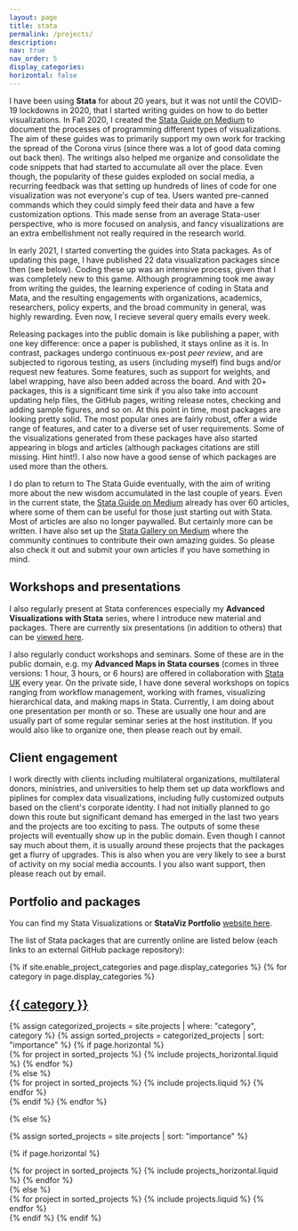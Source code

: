 ```yaml
---
layout: page
title: stata
permalink: /projects/
description:
nav: true
nav_order: 5
display_categories: 
horizontal: false
---
```


I have been using **Stata** for about 20 years, but it was not until the COVID-19 lockdowns in 2020, that I started writing guides on how to do better visualizations. In Fall 2020, I created the [Stata Guide on Medium](https://medium.com/the-stata-guide) to document the processes of programming different types of visualizations. The aim of these guides was to primarily support my own work for tracking the spread of the Corona virus (since there was a lot of good data coming out back then). The writings also helped me organize and consolidate the code snippets that had started to accumulate all over the place. Even though, the popularity of these guides exploded on social media, a recurring feedback was that setting up hundreds of lines of code for one visualization was not everyone's cup of tea. Users wanted pre-canned commands which they could simply feed their data and have a few customization options. This made sense from an average Stata-user perspective, who is more focused on analysis, and fancy visualizations are an extra embellishment not really required in the research world.

In early 2021, I started converting the guides into Stata packages. As of updating this page, I have published 22 data visualization packages since then (see below). Coding these up was an intensive process, given that I was completely new to this game. Although programming took me away from writing the guides, the learning experience of coding in Stata and Mata, and the resulting engagements with organizations, academics, researchers, policy experts, and the broad community in general, was highly rewarding. Even now, I recieve several query emails every week. 

Releasing packages into the public domain is like publishing a paper, with one key difference: once a paper is published, it stays online as it is. In contrast, packages undergo continuous ex-post *peer review*, and are subjected to rigorous testing, as users (including myself) find bugs and/or request new features. Some features, such as support for weights, and label wrapping, have also been added across the board. And with 20+ packages, this is a significant time sink if you also take into account updating help files, the GitHub pages, writing release notes, checking and adding sample figures, and so on. At this point in time, most packages are looking pretty solid. The most popular ones are fairly robust, offer a wide range of features, and cater to a diverse set of user requirements. Some of the visualizations generated from these packages have also started appearing in blogs and articles (although packages citations are still missing. Hint hint!). I also now have a good sense of which packages are used more than the others.

I do plan to return to The Stata Guide eventually, with the aim of writing more about the new wisdom accumulated in the last couple of years. Even in the current state, the [Stata Guide on Medium](https://medium.com/the-stata-guide) already has over 60 articles, where some of them can be useful for those just starting out with Stata. Most of articles are also no longer paywalled. But certainly more can be written. I have also set up the [Stata Gallery on Medium](https://medium.com/the-stata-gallery) where the community continues to contribute their own amazing guides. So please also check it out and submit your own articles if you have something in mind.

## Workshops and presentations
I also regularly present at Stata conferences especially my **Advanced Visualizations with Stata** series, where I introduce new material and packages. There are currently six presentations (in addition to others) that can be [viewed here](https://github.com/asjadnaqvi/The-Stata-Guide/tree/master/presentations).

I also regularly conduct workshops and seminars. Some of these are in the public domain, e.g. my **Advanced Maps in Stata courses** (comes in three versions: 1 hour, 3 hours, or 6 hours) are offered in collaboration with [Stata UK](https://www.stata-uk.com/) every year. On the private side, I have done several workshops on topics ranging from workflow management, working with frames, visualizing hierarchical data, and making maps in Stata. Currently, I am doing about one presentation per month or so. These are usually one hour and are usually part of some regular seminar series at the host institution. If you would also like to organize one, then please reach out by email. 

## Client engagement
I work directly with clients including multilateral organizations, multilateral donors, ministries, and universities to help them set up data workflows and piplines for complex data visualizations, including fully customized outputs based on the client's corporate identity. I had not initially planned to go down this route but significant demand has emerged in the last two years and the projects are too exciting to pass. The outputs of some these projects will eventually show up in the public domain. Even though I cannot say much about them, it is usually around these projects that the packages get a flurry of upgrades. This is also when you are very likely to see a burst of activity on my social media accounts. I you also want support, then please reach out by email.

## Portfolio and packages
You can find my Stata Visualizations or **StataViz Portfolio** [website here](https://asjadnaqvi.github.io/stata-portfolio/tags/portfolio/).

The list of Stata packages that are currently online are listed below (each links to an external GitHub package repository):

<!-- pages/projects.md -->
<div class="projects">
{% if site.enable_project_categories and page.display_categories %}
  <!-- Display categorized projects -->
  {% for category in page.display_categories %}
  <a id="{{ category }}" href=".#{{ category }}">
    <h2 class="category">{{ category }}</h2>
  </a>
  {% assign categorized_projects = site.projects | where: "category", category %}
  {% assign sorted_projects = categorized_projects | sort: "importance" %}
  <!-- Generate cards for each project -->
  {% if page.horizontal %}
  <div class="container">
    <div class="row row-cols-1 row-cols-md-2">
    {% for project in sorted_projects %}
      {% include projects_horizontal.liquid %}
    {% endfor %}
    </div>
  </div>
  {% else %}
  <div class="row row-cols-1 row-cols-md-3">
    {% for project in sorted_projects %}
      {% include projects.liquid %}
    {% endfor %}
  </div>
  {% endif %}
  {% endfor %}

{% else %}

<!-- Display projects without categories -->

{% assign sorted_projects = site.projects | sort: "importance" %}

  <!-- Generate cards for each project -->

{% if page.horizontal %}

  <div class="container">
    <div class="row row-cols-1 row-cols-md-2">
    {% for project in sorted_projects %}
      {% include projects_horizontal.liquid %}
    {% endfor %}
    </div>
  </div>
  {% else %}
  <div class="row row-cols-1 row-cols-md-3">
    {% for project in sorted_projects %}
      {% include projects.liquid %}
    {% endfor %}
  </div>
  {% endif %}
{% endif %}
</div>